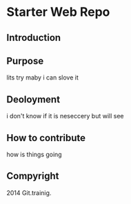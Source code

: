 # Starter Web Repo

## Introduction

## Purpose
 lits try maby i can slove it
## Deoloyment
i don't know if it is neseccery but will see

## How to contribute
how is things going

## Compyright

2014 Git.trainig.

